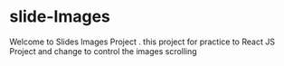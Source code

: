 # slide-Images
Welcome to Slides Images Project . this project for practice to React JS Project and change to control the images scrolling
